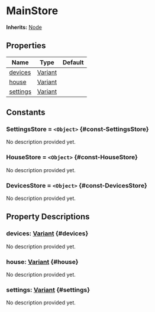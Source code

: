 # MainStore
**Inherits:** [Node](https://docs.godotengine.org/de/4.x/classes/class_node.html)
    


## Properties

| Name                  | Type                                                                      | Default |
| --------------------- | ------------------------------------------------------------------------- | ------- |
| [devices](#devices)   | [Variant](https://docs.godotengine.org/de/4.x/classes/class_variant.html) |         |
| [house](#house)       | [Variant](https://docs.godotengine.org/de/4.x/classes/class_variant.html) |         |
| [settings](#settings) | [Variant](https://docs.godotengine.org/de/4.x/classes/class_variant.html) |         |





## Constants


### SettingsStore = `<Object>` {#const-SettingsStore}

No description provided yet.
                


### HouseStore = `<Object>` {#const-HouseStore}

No description provided yet.
                


### DevicesStore = `<Object>` {#const-DevicesStore}

No description provided yet.
                

## Property Descriptions

### devices: [Variant](https://docs.godotengine.org/de/4.x/classes/class_variant.html) {#devices}

No description provided yet.

### house: [Variant](https://docs.godotengine.org/de/4.x/classes/class_variant.html) {#house}

No description provided yet.

### settings: [Variant](https://docs.godotengine.org/de/4.x/classes/class_variant.html) {#settings}

No description provided yet.
